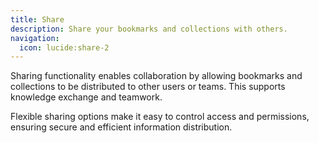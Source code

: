 ```yaml
---
title: Share
description: Share your bookmarks and collections with others.
navigation:
  icon: lucide:share-2
---
```


Sharing functionality enables collaboration by allowing bookmarks and collections to be distributed to other users or teams. This supports knowledge exchange and teamwork.

Flexible sharing options make it easy to control access and permissions, ensuring secure and efficient information distribution.
